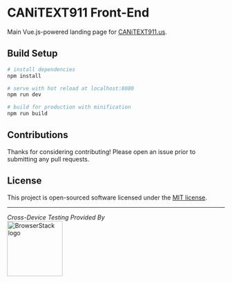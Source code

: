 # CANiTEXT911 Front-End

Main Vue.js-powered landing page for [CANiTEXT911.us](https://canitext911.us).

## Build Setup

``` bash
# install dependencies
npm install

# serve with hot reload at localhost:8080
npm run dev

# build for production with minification
npm run build
```

## Contributions
Thanks for considering contributing! Please open an issue prior to submitting any pull requests.

## License

This project is open-sourced software licensed under the [MIT license](https://opensource.org/licenses/MIT).

---

*Cross-Device Testing Provided By* <br>
[<img src="https://www.browserstack.com/images/layout/browserstack-logo-600x315.png" width="128" alt="BrowserStack logo">](http://browserstack.com)
